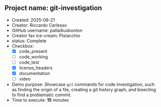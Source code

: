 ## Project name: git-investigation

* Created: 2025-08-21
* Creator: Riccardo Carlesso
* GitHub username: palladiusbonton
* Creator fav ice-cream: Pistacchio
* status: Complete
* Checkbox:
    * [x] code_present
    * [ ] code_working
    * [ ] code_test
    * [x] license_headers
    * [x] documentation
    * [ ] video
* Demo purpose: Showcase `git` commands for code investigation, such as finding the origin of a file, creating a git history graph, and bisecting to find a problematic commit.
* Time to execute: **15** minutes
